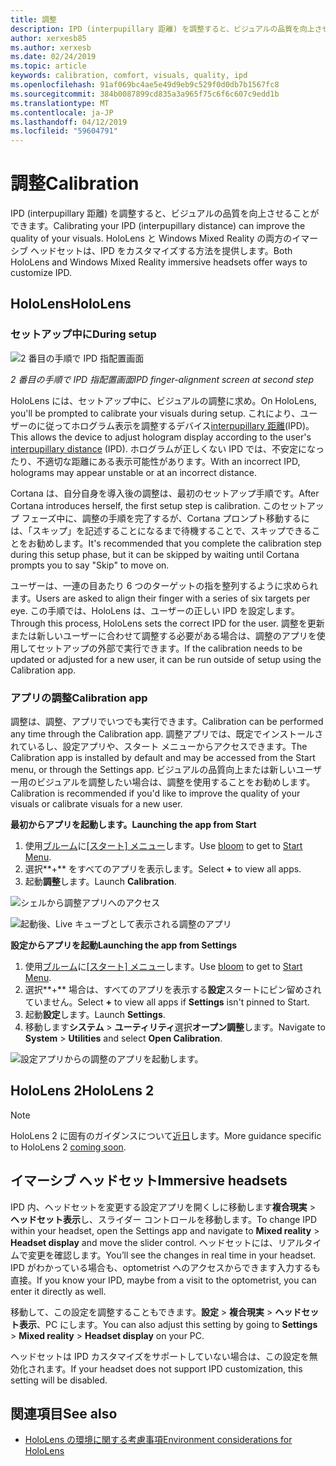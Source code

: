 ```yaml
---
title: 調整
description: IPD (interpupillary 距離) を調整すると、ビジュアルの品質を向上させることができます。 HoloLens と Windows Mixed Reality の両方のイマーシブ ヘッドセットは、IPD をカスタマイズする方法を提供します。
author: xerxesb85
ms.author: xerxesb
ms.date: 02/24/2019
ms.topic: article
keywords: calibration, comfort, visuals, quality, ipd
ms.openlocfilehash: 91af069bc4ae5e49d9eb9c529f0d0db7b1567fc8
ms.sourcegitcommit: 384b0087899cd835a3a965f75c6f6c607c9edd1b
ms.translationtype: MT
ms.contentlocale: ja-JP
ms.lasthandoff: 04/12/2019
ms.locfileid: "59604791"
---
```

# <a name="calibration"></a><span data-ttu-id="c455a-105">調整</span><span class="sxs-lookup"><span data-stu-id="c455a-105">Calibration</span></span>

<span data-ttu-id="c455a-106">IPD (interpupillary 距離) を調整すると、ビジュアルの品質を向上させることができます。</span><span class="sxs-lookup"><span data-stu-id="c455a-106">Calibrating your IPD (interpupillary distance) can improve the quality of your visuals.</span></span> <span data-ttu-id="c455a-107">HoloLens と Windows Mixed Reality の両方のイマーシブ ヘッドセットは、IPD をカスタマイズする方法を提供します。</span><span class="sxs-lookup"><span data-stu-id="c455a-107">Both HoloLens and Windows Mixed Reality immersive headsets offer ways to customize IPD.</span></span>

## <a name="hololens"></a><span data-ttu-id="c455a-108">HoloLens</span><span class="sxs-lookup"><span data-stu-id="c455a-108">HoloLens</span></span>

### <a name="during-setup"></a><span data-ttu-id="c455a-109">セットアップ中に</span><span class="sxs-lookup"><span data-stu-id="c455a-109">During setup</span></span>

![2 番目の手順で IPD 指配置画面](images/ipd-finger-alignment-300px.jpg)<br>

<span data-ttu-id="c455a-111">*2 番目の手順で IPD 指配置画面*</span><span class="sxs-lookup"><span data-stu-id="c455a-111">*IPD finger-alignment screen at second step*</span></span>

<span data-ttu-id="c455a-112">HoloLens には、セットアップ中に、ビジュアルの調整に求め。</span><span class="sxs-lookup"><span data-stu-id="c455a-112">On HoloLens, you'll be prompted to calibrate your visuals during setup.</span></span> <span data-ttu-id="c455a-113">これにより、ユーザーのに従ってホログラム表示を調整するデバイス[interpupillary 距離](https://en.wikipedia.org/wiki/Interpupillary_distance)(IPD)。</span><span class="sxs-lookup"><span data-stu-id="c455a-113">This allows the device to adjust hologram display according to the user's [interpupillary distance](https://en.wikipedia.org/wiki/Interpupillary_distance) (IPD).</span></span> <span data-ttu-id="c455a-114">ホログラムが正しくない IPD では、不安定になったり、不適切な距離にある表示可能性があります。</span><span class="sxs-lookup"><span data-stu-id="c455a-114">With an incorrect IPD, holograms may appear unstable or at an incorrect distance.</span></span>

<span data-ttu-id="c455a-115">Cortana は、自分自身を導入後の調整は、最初のセットアップ手順です。</span><span class="sxs-lookup"><span data-stu-id="c455a-115">After Cortana introduces herself, the first setup step is calibration.</span></span> <span data-ttu-id="c455a-116">このセットアップ フェーズ中に、調整の手順を完了するが、Cortana プロンプト移動するには、「スキップ」を記述することになるまで待機することで、スキップできることをお勧めします。</span><span class="sxs-lookup"><span data-stu-id="c455a-116">It's recommended that you complete the calibration step during this setup phase, but it can be skipped by waiting until Cortana prompts you to say "Skip" to move on.</span></span>

<span data-ttu-id="c455a-117">ユーザーは、一連の目あたり 6 つのターゲットの指を整列するように求められます。</span><span class="sxs-lookup"><span data-stu-id="c455a-117">Users are asked to align their finger with a series of six targets per eye.</span></span> <span data-ttu-id="c455a-118">この手順では、HoloLens は、ユーザーの正しい IPD を設定します。</span><span class="sxs-lookup"><span data-stu-id="c455a-118">Through this process, HoloLens sets the correct IPD for the user.</span></span> <span data-ttu-id="c455a-119">調整を更新または新しいユーザーに合わせて調整する必要がある場合は、調整のアプリを使用してセットアップの外部で実行できます。</span><span class="sxs-lookup"><span data-stu-id="c455a-119">If the calibration needs to be updated or adjusted for a new user, it can be run outside of setup using the Calibration app.</span></span>

### <a name="calibration-app"></a><span data-ttu-id="c455a-120">アプリの調整</span><span class="sxs-lookup"><span data-stu-id="c455a-120">Calibration app</span></span>

<span data-ttu-id="c455a-121">調整は、調整、アプリでいつでも実行できます。</span><span class="sxs-lookup"><span data-stu-id="c455a-121">Calibration can be performed any time through the Calibration app.</span></span> <span data-ttu-id="c455a-122">調整アプリでは、既定でインストールされているし、設定アプリや、スタート メニューからアクセスできます。</span><span class="sxs-lookup"><span data-stu-id="c455a-122">The Calibration app is installed by default and may be accessed from the Start menu, or through the Settings app.</span></span> <span data-ttu-id="c455a-123">ビジュアルの品質向上または新しいユーザー用のビジュアルを調整したい場合は、調整を使用することをお勧めします。</span><span class="sxs-lookup"><span data-stu-id="c455a-123">Calibration is recommended if you'd like to improve the quality of your visuals or calibrate visuals for a new user.</span></span>

<span data-ttu-id="c455a-124">**最初からアプリを起動します。**</span><span class="sxs-lookup"><span data-stu-id="c455a-124">**Launching the app from Start**</span></span>
1. <span data-ttu-id="c455a-125">使用[ブルーム](gestures.md#bloom)に[[スタート] メニュー](navigating-the-windows-mixed-reality-home.md#start-menu)します。</span><span class="sxs-lookup"><span data-stu-id="c455a-125">Use [bloom](gestures.md#bloom) to get to [Start Menu](navigating-the-windows-mixed-reality-home.md#start-menu).</span></span>
2. <span data-ttu-id="c455a-126">選択**+** をすべてのアプリを表示します。</span><span class="sxs-lookup"><span data-stu-id="c455a-126">Select **+** to view all apps.</span></span>
3. <span data-ttu-id="c455a-127">起動**調整**します。</span><span class="sxs-lookup"><span data-stu-id="c455a-127">Launch **Calibration**.</span></span>

![シェルから調整アプリへのアクセス](images/calibration-shell.png)

![起動後、Live キューブとして表示される調整のアプリ](images/calibration-livecube-200px.png)

<span data-ttu-id="c455a-130">**設定からアプリを起動**</span><span class="sxs-lookup"><span data-stu-id="c455a-130">**Launching the app from Settings**</span></span>
1. <span data-ttu-id="c455a-131">使用[ブルーム](gestures.md#bloom)に[[スタート] メニュー](navigating-the-windows-mixed-reality-home.md#start-menu)します。</span><span class="sxs-lookup"><span data-stu-id="c455a-131">Use [bloom](gestures.md#bloom) to get to [Start Menu](navigating-the-windows-mixed-reality-home.md#start-menu).</span></span>
2. <span data-ttu-id="c455a-132">選択**+** 場合は、すべてのアプリを表示する**設定**スタートにピン留めされていません。</span><span class="sxs-lookup"><span data-stu-id="c455a-132">Select **+** to view all apps if **Settings** isn't pinned to Start.</span></span>
3. <span data-ttu-id="c455a-133">起動**設定**します。</span><span class="sxs-lookup"><span data-stu-id="c455a-133">Launch **Settings**.</span></span>
4. <span data-ttu-id="c455a-134">移動します**システム** > **ユーティリティ**選択**オープン調整**します。</span><span class="sxs-lookup"><span data-stu-id="c455a-134">Navigate to **System** > **Utilities** and select **Open Calibration**.</span></span>

![設定アプリからの調整のアプリを起動します。](images/calibration-settings-500px.jpg)

## <a name="hololens-2"></a><span data-ttu-id="c455a-136">HoloLens 2</span><span class="sxs-lookup"><span data-stu-id="c455a-136">HoloLens 2</span></span>

> [!NOTE]
> <span data-ttu-id="c455a-137">HoloLens 2 に固有のガイダンスについて[近日](index.md#news-and-notes)します。</span><span class="sxs-lookup"><span data-stu-id="c455a-137">More guidance specific to HoloLens 2 [coming soon](index.md#news-and-notes).</span></span>

## <a name="immersive-headsets"></a><span data-ttu-id="c455a-138">イマーシブ ヘッドセット</span><span class="sxs-lookup"><span data-stu-id="c455a-138">Immersive headsets</span></span>

<span data-ttu-id="c455a-139">IPD 内、ヘッドセットを変更する設定アプリを開くしに移動します**複合現実** > **ヘッドセット表示**し、スライダー コントロールを移動します。</span><span class="sxs-lookup"><span data-stu-id="c455a-139">To change IPD within your headset, open the Settings app and navigate to **Mixed reality** > **Headset display** and move the slider control.</span></span> <span data-ttu-id="c455a-140">ヘッドセットには、リアルタイムで変更を確認します。</span><span class="sxs-lookup"><span data-stu-id="c455a-140">You’ll see the changes in real time in your headset.</span></span> <span data-ttu-id="c455a-141">IPD がわかっている場合も、optometrist へのアクセスからできます入力するも直接。</span><span class="sxs-lookup"><span data-stu-id="c455a-141">If you know your IPD, maybe from a visit to the optometrist, you can enter it directly as well.</span></span>

<span data-ttu-id="c455a-142">移動して、この設定を調整することもできます。**設定** > **複合現実** > **ヘッドセット表示**、PC にします。</span><span class="sxs-lookup"><span data-stu-id="c455a-142">You can also adjust this setting by going to **Settings** > **Mixed reality** > **Headset display** on your PC.</span></span>

<span data-ttu-id="c455a-143">ヘッドセットは IPD カスタマイズをサポートしていない場合は、この設定を無効化されます。</span><span class="sxs-lookup"><span data-stu-id="c455a-143">If your headset does not support IPD customization, this setting will be disabled.</span></span>

## <a name="see-also"></a><span data-ttu-id="c455a-144">関連項目</span><span class="sxs-lookup"><span data-stu-id="c455a-144">See also</span></span>
* [<span data-ttu-id="c455a-145">HoloLens の環境に関する考慮事項</span><span class="sxs-lookup"><span data-stu-id="c455a-145">Environment considerations for HoloLens</span></span>](environment-considerations-for-hololens.md)
